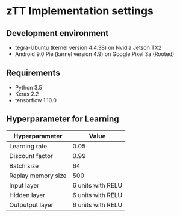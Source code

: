 # zTT Implementation settings
## Development environment
* tegra-Ubuntu (kernel version 4.4.38) on Nvidia Jetson TX2
* Android 9.0 Pie (kernel version 4.9) on Google Pixel 3a (Rooted)

## Requirements
* Python 3.5
* Keras 2.2
* tensorflow 1.10.0


## Hyperparameter for Learning
| Hyperparameter  | Value |
| ------------- | ------------- |
| Learning rate  | 0.05  |
| Discount factor  | 0.99  |
| Batch size  | 64  |
| Replay memory size  | 500  |
| Input layer  | 6 units with RELU  |
| Hidden layer  | 6 units with RELU  |
| Outputput layer  | 6 units with RELU  |

